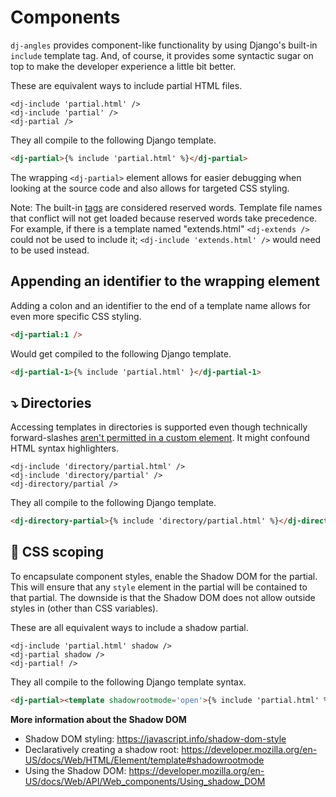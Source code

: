 # Components

`dj-angles` provides component-like functionality by using Django's built-in `include` template tag. And, of course, it provides some syntactic sugar on top to make the developer experience a little bit better.

These are equivalent ways to include partial HTML files.

```text
<dj-include 'partial.html' />
<dj-include 'partial' />
<dj-partial />
```

They all compile to the following Django template.

```html
<dj-partial>{% include 'partial.html' %}</dj-partial>
```

The wrapping `<dj-partial>` element allows for easier debugging when looking at the source code and also allows for targeted CSS styling.

Note: The built-in [tags](tag-elements.md) are considered reserved words. Template file names that conflict will not get loaded because reserved words take precedence. For example, if there is a template named "extends.html" `<dj-extends />` could not be used to include it; `<dj-include 'extends.html' />` would need to be used instead.

## Appending an identifier to the wrapping element

Adding a colon and an identifier to the end of a template name allows for even more specific CSS styling.

```html
<dj-partial:1 />
```

Would get compiled to the following Django template.

```html
<dj-partial-1>{% include 'partial.html' }</dj-partial-1>
```

## ⤵️ Directories

Accessing templates in directories is supported even though technically forward-slashes [aren't permitted in a custom element](https://html.spec.whatwg.org/multipage/custom-elements.html#valid-custom-element-name). It might confound HTML syntax highlighters.

```text
<dj-include 'directory/partial.html' />
<dj-include 'directory/partial' />
<dj-directory/partial />
```

They all compile to the following Django template.

```html
<dj-directory-partial>{% include 'directory/partial.html' %}</dj-directory-partial>
```

## 🥷 CSS scoping

To encapsulate component styles, enable the Shadow DOM for the partial. This will ensure that any `style` element in the partial will be contained to that partial. The downside is that the Shadow DOM does not allow outside styles in (other than CSS variables).

These are all equivalent ways to include a shadow partial.

```text
<dj-include 'partial.html' shadow />
<dj-partial shadow />
<dj-partial! />
```

They all compile to the following Django template syntax.

```html
<dj-partial><template shadowrootmode='open'>{% include 'partial.html' %}</template></dj-partial>
```

**More information about the Shadow DOM**

- Shadow DOM styling: https://javascript.info/shadow-dom-style
- Declaratively creating a shadow root: https://developer.mozilla.org/en-US/docs/Web/HTML/Element/template#shadowrootmode
- Using the Shadow DOM: https://developer.mozilla.org/en-US/docs/Web/API/Web_components/Using_shadow_DOM

